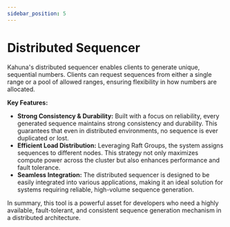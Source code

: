 ```yaml
---
sidebar_position: 5
---
```


# Distributed Sequencer

Kahuna's distributed sequencer enables clients to generate unique, sequential numbers. Clients can request sequences from either a single range or a pool of allowed ranges, ensuring flexibility in how numbers are allocated.

**Key Features:**

- **Strong Consistency & Durability:** Built with a focus on reliability, every generated sequence maintains strong consistency and durability. This guarantees that even in distributed environments, no sequence is ever duplicated or lost.
- **Efficient Load Distribution:** Leveraging Raft Groups, the system assigns sequences to different nodes. This strategy not only maximizes compute power across the cluster but also enhances performance and fault tolerance.
- **Seamless Integration:** The distributed sequencer is designed to be easily integrated into various applications, making it an ideal solution for systems requiring reliable, high-volume sequence generation.

In summary, this tool is a powerful asset for developers who need a highly available, fault-tolerant, and consistent sequence generation mechanism in a distributed architecture.